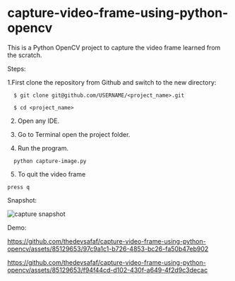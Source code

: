 # capture-video-frame-using-python-opencv
This is a Python OpenCV project to capture the video frame learned from the scratch.

Steps:

1.First clone the repository from Github and switch to the new directory:
```
  $ git clone git@github.com/USERNAME/<project_name>.git

  $ cd <project_name>
```

2. Open any IDE.

3. Go to Terminal open the project folder.

4. Run the program.
```
  python capture-image.py
```
5. To quit the video frame
```
press q
```


Snapshot:

![capture snapshot](https://github.com/thedevsafaf/capture-video-frame-using-python-opencv/assets/85129653/27b19a56-a00f-4235-bbd9-f59f874a5b6c)

Demo: 

https://github.com/thedevsafaf/capture-video-frame-using-python-opencv/assets/85129653/97c9a1c1-b726-4853-bc26-fa50b47eb902

https://github.com/thedevsafaf/capture-video-frame-using-python-opencv/assets/85129653/f94f44cd-d102-430f-a649-4f2d9c3decac


